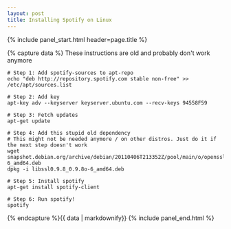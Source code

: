 ```yaml
---
layout: post
title: Installing Spotify on Linux
---
```


{% include panel_start.html header=page.title %}

{% capture data %}
These instructions are old and probably don't work anymore

    # Step 1: Add spotify-sources to apt-repo
    echo "deb http://repository.spotify.com stable non-free" >> /etc/apt/sources.list

    # Step 2: Add key
    apt-key adv --keyserver keyserver.ubuntu.com --recv-keys 94558F59

    # Step 3: Fetch updates
    apt-get update

    # Step 4: Add this stupid old dependency
    # This might not be needed anymore / on other distros. Just do it if the next step doesn't work
    wget snapshot.debian.org/archive/debian/20110406T213352Z/pool/main/o/openssl098/libssl0.9.8_0.9.8o-6_amd64.deb
    dpkg -i libssl0.9.8_0.9.8o-6_amd64.deb

    # Step 5: Install spotify
    apt-get install spotify-client

    # Step 6: Run spotify!
    spotify

{% endcapture %}{{ data | markdownify}}
{% include panel_end.html %}
